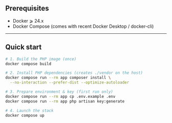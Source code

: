 ## Prerequisites

* Docker ⩾ 24.x
* Docker Compose (comes with recent Docker Desktop / docker-cli)

---

## Quick start

```bash
# 1. Build the PHP image (once)
docker compose build

# 2. Install PHP dependencies (creates ./vendor on the host)
docker compose run --rm app composer install \
  --no-interaction --prefer-dist --optimize-autoloader

# 3. Prepare environment & key (first run only)
docker compose run --rm app cp .env.example .env
docker compose run --rm app php artisan key:generate

# 4. Launch the stack
docker compose up
